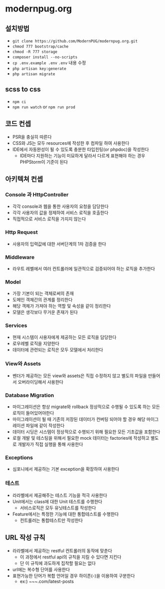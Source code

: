 # modernpug.org

## 설치방법
- `git clone https://github.com/ModernPUG/modernpug.org.git`
- `chmod 777 bootstrap/cache`
- `chmod -R 777 storage`
- `composer install --no-scripts`
- `cp .env.example .env` `.env` 내용 수정
- `php artisan key:generate`
- `php artisan migrate`

## scss to css
- `npm ci`
- `npm run watch` or `npm run prod`



## 코드 컨셉
- PSR을 충실히 따른다
- CSS와 JS는 모두 resources에 작성한 후 컴파일 하여 사용한다
- IDE에서 자동완성이 될 수 있도록 충분한 타입힌팅(or phpdoc)을 작성한다
  - IDE마다 지원하는 기능이 미묘하게 달라서 다르게 표현해야 하는 경우 PHPStorm이 기준이 된다 

## 아키텍쳐 컨셉

### Console 과 HttpController
- 각각 console과 웹을 통한 사용자의 요청을 담당한다
- 각각 사용자의 값을 정제하여 서비스 로직을 호출한다
- 직접적으로 서비스 로직을 가지지 않는다

### Http Request
- 사용자의 입력값에 대한 서버단계의 1차 검증을 한다

### Middleware
- 라우트 레벨에서 여러 컨트롤러에 일관적으로 검증되어야 하는 로직을 추가한다

### Model
- 가장 기본이 되는 객체로써의 존재
- 도메인 객체간의 관계를 정리한다
- 해당 객체가 가져야 하는 역할 및 속성을 같이 정리한다
- 모델은 생각보다 무거운 존재가 된다

### Services
- 현재 시스템이 사용자에게 제공하는 모든 로직을 담당한다
- 로우레벨 로직을 지양한다
- 데이터에 관련되는 로직은 모두 모델에서 처리한다

### View와 Assets
- 벤더가 제공하는 모든 view와 assets은 직접 수정하지 않고 별도의 파일을 만들어서 오버라이딩해서 사용한다

### Database Migration
- 마이그레이션은 항상 migrate와 rollback 정상적으로 수행될 수 있도록 하는 모든 로직이 들어있어야한다
- 마이그레이션이 될 때 기존의 저장된 데이터가 컨버팅 되어야 할 경우 해당 마이그레이션 파일에 같이 작성한다
- 데이터 시딩은 시스템이 정상적으로 수행되기 위해 필요한 모든 기초값을 포함한다
- 로컬 개발 및 테스팅을 위해서 필요한 mock 데이터는 factories에 작성하고 별도로 개발자가 직접 실행을 통해 사용한다


### Exceptions
- 심포니에서 제공하는 기본 exception을 확장하여 사용한다

### 테스트 
- 라라벨에서 제공해주는 테스트 기능을 적극 사용한다
- Unit에서는 class에 대한 Unit 테스트를 수행한다
  - 서비스로직은 모두 유닛테스트를 작성한다
- Feature에서는 특정한 기능에 대한 통합테스트를 수행한다
  - 컨트롤러는 통합테스트만 작성한다
  
  
  
## URL 작성 규칙

- 라라벨에서 제공하는 restful 컨트롤러의 동작에 맞춘다
  - 이 과정에서 restful api의 규칙을 지킬 수 있다면 지킨다
  - 단 이 규칙에 과도하게 집착할 필요는 없다
- url에는 복수형 단어를 사용한다
- 표현가능한 단어가 복합 언어일 경우 하이픈(-)을 이용하여 구분한다
  - ex:) ~~~.com/latest-posts
  
